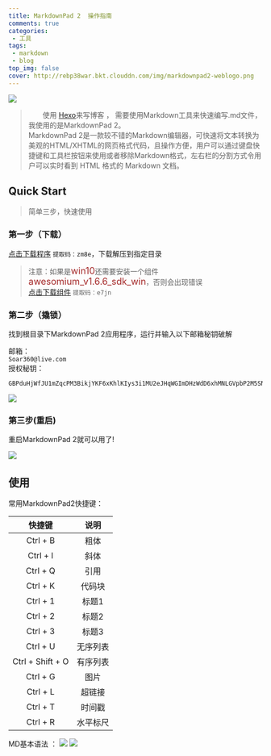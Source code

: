 ```yaml
---
title: MarkdownPad 2  操作指南
comments: true
categories:
 - 工具
tags:
 - markdown
 - blog
top_img: false
cover: http://rebp38war.bkt.clouddn.com/img/markdownpad2-weblogo.png
---
```

![](http://rebp38war.bkt.clouddn.com/img/markdownpad2-weblogo.png)<br>
> &emsp;&emsp;使用 [Hexo](https://hexo.io/)来写博客 ， 需要使用Markdown工具来快速编写.md文件，我使用的是MarkdownPad 2。<br>MarkdownPad 2是一款较不错的Markdown编辑器，可快速将文本转换为美观的HTML/XHTML的网页格式代码，且操作方便，用户可以通过键盘快捷键和工具栏按钮来使用或者移除Markdown格式，左右栏的分割方式令用户可以实时看到 HTML 格式的 Markdown 文档。

## Quick Start
> 简单三步，快速使用


### 第一步（下载） ###

[点击下载程序](https://pan.baidu.com/s/1ffdu3der4hE8DNFE_9cuwQ)
`提取码：zm8e`，下载解压到指定目录<br>



> 注意：如果是<font color=#A52A2A size=4 >win10</font>还需要安装一个组件 <font color=#A52A2A size=4 >awesomium_v1.6.6_sdk_win</font>，否则会出现错误<br>
[点击下载组件](https://pan.baidu.com/s/1Skj-ZgxL_nbBgujlBlemZg)
`提取码：e7jn`

### 第二步（撬锁） ###
找到根目录下MarkdownPad 2应用程序，运行并输入以下邮箱秘钥破解

邮箱：<br>`Soar360@live.com`<br>
授权秘钥：<br>        
              
    GBPduHjWfJU1mZqcPM3BikjYKF6xKhlKIys3i1MU2eJHqWGImDHzWdD6xhMNLGVpbP2M5SN6bnxn2kSE8qHqNY5QaaRxmO3YSMHxlv2EYpjdwLcPwfeTG7kUdnhKE0vVy4RidP6Y2wZ0q74f47fzsZo45JE2hfQBFi2O9Jldjp1mW8HUpTtLA2a5/sQytXJUQl/QKO0jUQY4pa5CCx20sV1ClOTZtAGngSOJtIOFXK599sBr5aIEFyH0K7H4BoNMiiDMnxt1rD8Vb/ikJdhGMMQr0R4B+L3nWU97eaVPTRKfWGDE8/eAgKzpGwrQQoDh+nzX1xoVQ8NAuH+s4UcSeQ==

 
![](http://rebp38war.bkt.clouddn.com/img/1.png)
### 第三步(重启) ###
重启MarkdownPad 2就可以用了!

![](http://rebp38war.bkt.clouddn.com/img/4.png)
## 使用
常用MarkdownPad2快捷键：<br>

|  快捷键   | 说明  |
|  :------:  | :------:  |
| Ctrl + B  | 粗体 |
| Ctrl + I  | 斜体 |
| Ctrl + Q  | 引用 |
| Ctrl + K  | 代码块 |
| Ctrl + 1  | 标题1 |
| Ctrl + 2  | 标题2 |
| Ctrl + 3  | 标题3 |
| Ctrl + U  | 无序列表 |
| Ctrl + Shift + O  | 有序列表 |
| Ctrl + G  | 图片 |
| Ctrl + L  | 超链接 |
| Ctrl + T  | 时间戳 |
| Ctrl + R  | 水平标尺 |

MD基本语法 ：
![](http://rebp38war.bkt.clouddn.com/img/2.png)
![](http://rebp38war.bkt.clouddn.com/img/3.png)